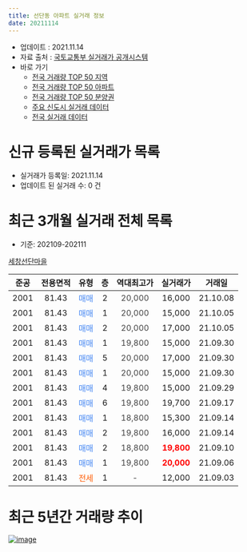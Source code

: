 ```yaml
---
title: 선단동 아파트 실거래 정보
date: 20211114
---
```


* 업데이트 : 2021.11.14
* 자료 출처 : [국토교통부 실거래가 공개시스템](http://rt.molit.go.kr)
* 바로 가기
    * [전국 거래량 TOP 50 지역](https://apt-info.github.io/apt-trade-info/tr)
    * [전국 거래량 TOP 50 아파트](https://apt-info.github.io/apt-trade-info/ta)
    * [전국 거래량 TOP 50 분양권](https://apt-info.github.io/apt-trade-info/tb)
    * [주요 신도시 실거래 데이터](https://apt-info.github.io/apt-trade-info/newtown)
    * [전국 실거래 데이터](https://apt-info.github.io/apt-trade-info/all)



<script async src="https://pagead2.googlesyndication.com/pagead/js/adsbygoogle.js"></script>
<!-- 기본광고 -->
<ins class="adsbygoogle"
     style="display:block"
     data-ad-client="ca-pub-1142216861245946"
     data-ad-slot="4805727019"
     data-ad-format="auto"
     data-full-width-responsive="true"></ins>
<script>
     (adsbygoogle = window.adsbygoogle || []).push({});
</script>


# 신규 등록된 실거래가 목록

* 실거래가 등록일: 2021.11.14
* 업데이트 된 실거래 수: 0 건




<script async src="https://pagead2.googlesyndication.com/pagead/js/adsbygoogle.js"></script>
<!-- 기본광고 -->
<ins class="adsbygoogle"
     style="display:block"
     data-ad-client="ca-pub-1142216861245946"
     data-ad-slot="4805727019"
     data-ad-format="auto"
     data-full-width-responsive="true"></ins>
<script>
     (adsbygoogle = window.adsbygoogle || []).push({});
</script>


# 최근 3개월 실거래 전체 목록
* 기준: 202109-202111


[세창선단마을](https://search.naver.com/search.naver?query=%EC%84%B8%EC%B0%BD%EC%84%A0%EB%8B%A8%EB%A7%88%EC%9D%84)

|준공|전용면적|유형|층|역대최고가|실거래가|거래일|
|:---:|:---:|:---:|:---:|:---:|:---:|:---:|
|2001|81.43|<span style="color:#4285F3">매매</span>|2|<span style="color:#444444">20,000</span>|16,000|21.10.08|
|2001|81.43|<span style="color:#4285F3">매매</span>|1|<span style="color:#444444">20,000</span>|15,000|21.10.05|
|2001|81.43|<span style="color:#4285F3">매매</span>|2|<span style="color:#444444">20,000</span>|17,000|21.10.05|
|2001|81.43|<span style="color:#4285F3">매매</span>|1|<span style="color:#444444">19,800</span>|15,000|21.09.30|
|2001|81.43|<span style="color:#4285F3">매매</span>|5|<span style="color:#444444">20,000</span>|17,000|21.09.30|
|2001|81.43|<span style="color:#4285F3">매매</span>|1|<span style="color:#444444">20,000</span>|15,000|21.09.30|
|2001|81.43|<span style="color:#4285F3">매매</span>|4|<span style="color:#444444">19,800</span>|15,000|21.09.29|
|2001|81.43|<span style="color:#4285F3">매매</span>|6|<span style="color:#444444">19,800</span>|19,700|21.09.17|
|2001|81.43|<span style="color:#4285F3">매매</span>|1|<span style="color:#444444">18,800</span>|15,300|21.09.14|
|2001|81.43|<span style="color:#4285F3">매매</span>|2|<span style="color:#444444">19,800</span>|16,000|21.09.14|
|2001|81.43|<span style="color:#4285F3">매매</span>|2|<span style="color:#444444">18,800</span>|<b><span style="color:#FF0000">19,800</span></b>|21.09.10|
|2001|81.43|<span style="color:#4285F3">매매</span>|1|<span style="color:#444444">19,800</span>|<b><span style="color:#FF0000">20,000</span></b>|21.09.06|
|2001|81.43|<span style="color:#FF5A00">전세</span>|1|<span style="color:#444444">-</span>|12,000|21.09.03|



<script async src="https://pagead2.googlesyndication.com/pagead/js/adsbygoogle.js"></script>
<!-- 기본광고 -->
<ins class="adsbygoogle"
     style="display:block"
     data-ad-client="ca-pub-1142216861245946"
     data-ad-slot="4805727019"
     data-ad-format="auto"
     data-full-width-responsive="true"></ins>
<script>
     (adsbygoogle = window.adsbygoogle || []).push({});
</script>


# 최근 5년간 거래량 추이


<div style="width:100%;">
    <canvas id="deal_progress" height="200"></canvas>
</div>

<script>
new Chart(document.getElementById("deal_progress"), {
    type: 'line',
    data: {
        labels: ['16.01','16.02','16.03','16.04','16.05','16.06','16.07','16.08','16.09','16.10','16.11','16.12','17.01','17.02','17.03','17.04','17.05','17.06','17.07','17.08','17.09','17.10','17.11','17.12','18.01','18.02','18.03','18.04','18.05','18.06','18.07','18.08','18.09','18.10','18.11','18.12','19.01','19.02','19.03','19.04','19.05','19.06','19.07','19.08','19.09','19.10','19.11','19.12','20.02','20.03','20.04','20.05','20.06','20.07','20.08','20.09','20.10','20.11','20.12','21.01','21.02','21.03','21.04','21.05','21.06','21.07','21.08','21.09','21.10'],
        datasets: [{
            label: '매매/분양권',
            data: [2,1,3,2,6,4,1,1,3,4,3,1,1,0,2,0,2,1,3,1,3,2,0,1,3,1,2,1,4,2,0,2,1,1,2,1,2,4,2,2,1,0,1,1,0,4,0,2,3,0,1,3,3,3,1,1,1,2,1,5,6,6,6,2,7,2,4,9,3],
            borderColor: "rgba(66, 133, 243, 1)",
            backgroundColor: "rgba(66, 133, 243, 0.05)",
            borderWidth: 1,
            pointRadius: 0,
            fill: false,
            lineTension: 0
        },{
            label: '전/월세',
            data: [1,3,0,3,4,0,3,1,4,6,2,0,0,1,3,3,3,3,1,2,2,1,3,0,1,5,4,4,0,1,3,2,2,5,3,4,0,0,1,3,1,1,2,4,1,10,4,1,2,1,1,1,1,0,1,0,0,1,0,0,0,0,1,0,0,3,1,1,0],
            borderColor: "rgba(255, 90, 0, 1)",
            backgroundColor: "rgba(255, 90, 0, 0.05)",
            borderWidth: 1,
            pointRadius: 0,
            fill: false,
            lineTension: 0
        },{
            label: '합계',
            data: [3,4,3,5,10,4,4,2,7,10,5,1,1,1,5,3,5,4,4,3,5,3,3,1,4,6,6,5,4,3,3,4,3,6,5,5,2,4,3,5,2,1,3,5,1,14,4,3,5,1,2,4,4,3,2,1,1,3,1,5,6,6,7,2,7,5,5,10,3],
            borderColor: "rgba(0, 0, 0, 1)",
            backgroundColor: "rgba(0, 0, 0, 0.03)",
            borderWidth: 0.1,
            pointRadius: 0,
            fill: true,
            lineTension: 0
        }
        ]
    },
    options: {
        responsive: true,
        title: {
            display: false
        },
        tooltips: {
            mode: 'index',
            intersect: false
        },
        hover: {
            mode: 'nearest',
            intersect: true
        },
        scales: {
            xAxes: [{
                display: true,
                scaleLabel: {
                    display: true,
                    labelString: '년/월'
                }
            }],
            yAxes: [{
                display: true,
                ticks: {
                    suggestedMin: 0,
                },
                scaleLabel: {
                    display: true,
                    labelString: '실거래 수'
                }
            }]
        }
    }
});

</script>


[![image](https://apt-info.github.io/images/2020-01-03-apt-trade-info/1024x500.png)](https://play.google.com/store/apps/details?id=com.aptinfo.apttradeinfo)

